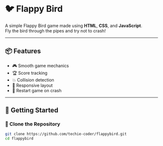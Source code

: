 # 🐦 Flappy Bird

A simple Flappy Bird game made using **HTML**, **CSS**, and **JavaScript**.  
Fly the bird through the pipes and try not to crash!

---

## 📦 Features

- 🎮 Smooth game mechanics
- 🏆 Score tracking
- 💥 Collision detection
- 📱 Responsive layout
- 🔄 Restart game on crash

---

## 🚀 Getting Started

### 📁 Clone the Repository

```bash
git clone https://github.com/techie-coder/flappybird.git
cd flappybird
